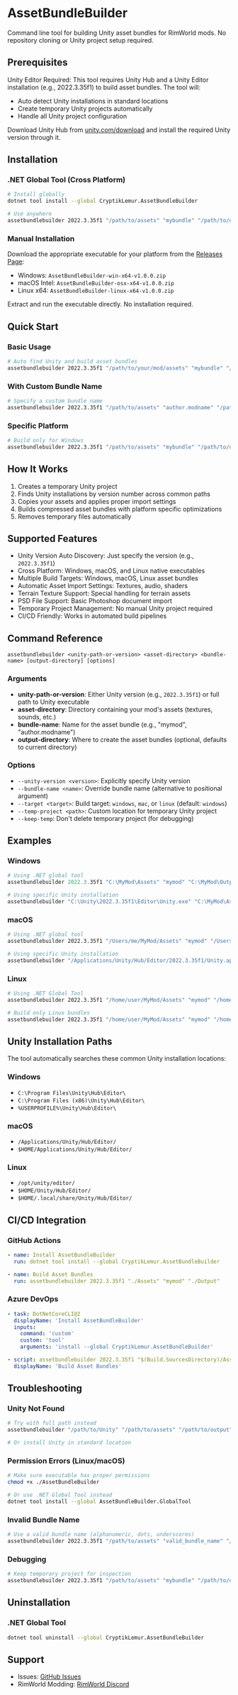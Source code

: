 # AssetBundleBuilder

Command line tool for building Unity asset bundles for RimWorld mods. No repository cloning or Unity project setup required.

## Prerequisites

Unity Editor Required: This tool requires Unity Hub and a Unity Editor installation (e.g., 2022.3.35f1) to build asset bundles. The tool will:
- Auto detect Unity installations in standard locations
- Create temporary Unity projects automatically
- Handle all Unity project configuration

Download Unity Hub from [unity.com/download](https://unity.com/download) and install the required Unity version through it.

## Installation

### .NET Global Tool (Cross Platform)

```bash
# Install globally
dotnet tool install --global CryptikLemur.AssetBundleBuilder

# Use anywhere
assetbundlebuilder 2022.3.35f1 "/path/to/assets" "mybundle" "/path/to/output"
```

### Manual Installation

Download the appropriate executable for your platform from the [Releases Page](https://github.com/CryptikLemur/AssetBundleBuilder/releases):

- Windows: `AssetBundleBuilder-win-x64-v1.0.0.zip`
- macOS Intel: `AssetBundleBuilder-osx-x64-v1.0.0.zip`
- Linux x64: `AssetBundleBuilder-linux-x64-v1.0.0.zip`

Extract and run the executable directly. No installation required.

## Quick Start

### Basic Usage

```bash
# Auto find Unity and build asset bundles
assetbundlebuilder 2022.3.35f1 "/path/to/your/mod/assets" "mybundle" "/path/to/output/directory"
```

### With Custom Bundle Name

```bash
# Specify a custom bundle name
assetbundlebuilder 2022.3.35f1 "/path/to/assets" "author.modname" "/path/to/output"
```

### Specific Platform

```bash
# Build only for Windows
assetbundlebuilder 2022.3.35f1 "/path/to/assets" "mybundle" "/path/to/output" --target windows
```

## How It Works

1. Creates a temporary Unity project
2. Finds Unity installations by version number across common paths
3. Copies your assets and applies proper import settings
4. Builds compressed asset bundles with platform specific optimizations
5. Removes temporary files automatically

## Supported Features

- Unity Version Auto Discovery: Just specify the version (e.g., `2022.3.35f1`)
- Cross Platform: Windows, macOS, and Linux native executables
- Multiple Build Targets: Windows, macOS, Linux asset bundles
- Automatic Asset Import Settings: Textures, audio, shaders
- Terrain Texture Support: Special handling for terrain assets
- PSD File Support: Basic Photoshop document import
- Temporary Project Management: No manual Unity project required
- CI/CD Friendly: Works in automated build pipelines

## Command Reference

```
assetbundlebuilder <unity-path-or-version> <asset-directory> <bundle-name> [output-directory] [options]
```

### Arguments

- **unity-path-or-version**: Either Unity version (e.g., `2022.3.35f1`) or full path to Unity executable
- **asset-directory**: Directory containing your mod's assets (textures, sounds, etc.)
- **bundle-name**: Name for the asset bundle (e.g., "mymod", "author.modname")
- **output-directory**: Where to create the asset bundles (optional, defaults to current directory)

### Options

- `--unity-version <version>`: Explicitly specify Unity version
- `--bundle-name <name>`: Override bundle name (alternative to positional argument)
- `--target <target>`: Build target: `windows`, `mac`, or `linux` (default: `windows`)
- `--temp-project <path>`: Custom location for temporary Unity project
- `--keep-temp`: Don't delete temporary project (for debugging)

## Examples

### Windows

```powershell
# Using .NET global tool
assetbundlebuilder 2022.3.35f1 "C:\MyMod\Assets" "mymod" "C:\MyMod\Output"

# Using specific Unity installation
assetbundlebuilder "C:\Unity\2022.3.35f1\Editor\Unity.exe" "C:\MyMod\Assets" "mymod" "C:\MyMod\Output"
```

### macOS

```bash
# Using .NET global tool
assetbundlebuilder 2022.3.35f1 "/Users/me/MyMod/Assets" "mymod" "/Users/me/MyMod/Output"

# Using specific Unity installation
assetbundlebuilder "/Applications/Unity/Hub/Editor/2022.3.35f1/Unity.app/Contents/MacOS/Unity" "/Users/me/MyMod/Assets" "mymod" "/Users/me/MyMod/Output"
```

### Linux

```bash
# Using .NET Global Tool
assetbundlebuilder 2022.3.35f1 "/home/user/MyMod/Assets" "mymod" "/home/user/MyMod/Output"

# Build only Linux bundles
assetbundlebuilder 2022.3.35f1 "/home/user/MyMod/Assets" "mymod" "/home/user/MyMod/Output" --target linux
```

## Unity Installation Paths

The tool automatically searches these common Unity installation locations:

### Windows
- `C:\Program Files\Unity\Hub\Editor\`
- `C:\Program Files (x86)\Unity\Hub\Editor\`
- `%USERPROFILE%\Unity\Hub\Editor\`

### macOS
- `/Applications/Unity/Hub/Editor/`
- `$HOME/Applications/Unity/Hub/Editor/`

### Linux
- `/opt/unity/editor/`
- `$HOME/Unity/Hub/Editor/`
- `$HOME/.local/share/Unity/Hub/Editor/`

## CI/CD Integration

### GitHub Actions

```yaml
- name: Install AssetBundleBuilder
  run: dotnet tool install --global CryptikLemur.AssetBundleBuilder

- name: Build Asset Bundles
  run: assetbundlebuilder 2022.3.35f1 "./Assets" "mymod" "./Output"
```

### Azure DevOps

```yaml
- task: DotNetCoreCLI@2
  displayName: 'Install AssetBundleBuilder'
  inputs:
    command: 'custom'
    custom: 'tool'
    arguments: 'install --global CryptikLemur.AssetBundleBuilder'

- script: assetbundlebuilder 2022.3.35f1 "$(Build.SourcesDirectory)/Assets" "mymod" "$(Build.ArtifactStagingDirectory)"
  displayName: 'Build Asset Bundles'
```

## Troubleshooting

### Unity Not Found
```bash
# Try with full path instead
assetbundlebuilder "/path/to/Unity" "/path/to/assets" "/path/to/output"

# Or install Unity in standard location
```

### Permission Errors (Linux/macOS)
```bash
# Make sure executable has proper permissions
chmod +x ./AssetBundleBuilder

# Or use .NET Global Tool instead
dotnet tool install --global AssetBundleBuilder.GlobalTool
```

### Invalid Bundle Name
```bash
# Use a valid bundle name (alphanumeric, dots, underscores)
assetbundlebuilder 2022.3.35f1 "/path/to/assets" "valid_bundle_name" "/path/to/output"
```

### Debugging
```bash
# Keep temporary project for inspection
assetbundlebuilder 2022.3.35f1 "/path/to/assets" "mybundle" "/path/to/output" --keep-temp
```

## Uninstallation

### .NET Global Tool
```bash
dotnet tool uninstall --global CryptikLemur.AssetBundleBuilder
```

## Support

- Issues: [GitHub Issues](https://github.com/CryptikLemur/AssetBundleBuilder/issues)
- RimWorld Modding: [RimWorld Discord](https://discord.gg/rimworld)